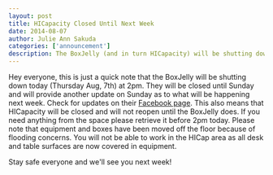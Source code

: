 ```yaml
--- 
layout: post
title: HICapacity Closed Until Next Week
date: 2014-08-07
author: Julie Ann Sakuda
categories: ['announcement']
description: The BoxJelly (and in turn HICapacity) will be shutting down for the rest of the week and through the weekend.
---
```

Hey everyone, this is just a quick note that the BoxJelly will be shutting down today (Thursday Aug, 7th) at 2pm. They will be closed until Sunday and will provide another update on Sunday as to what will be happening next week. Check for updates on their [Facebook page](https://www.facebook.com/BoxJelly). This also means that HICapacity will be closed and will not reopen until the BoxJelly does. If you need anything from the space please retrieve it before 2pm today. Please note that equipment and boxes have been moved off the floor because of flooding concerns. You will not be able to work in the HICap area as all desk and table surfaces are now covered in equipment.

Stay safe everyone and we'll see you next week!
